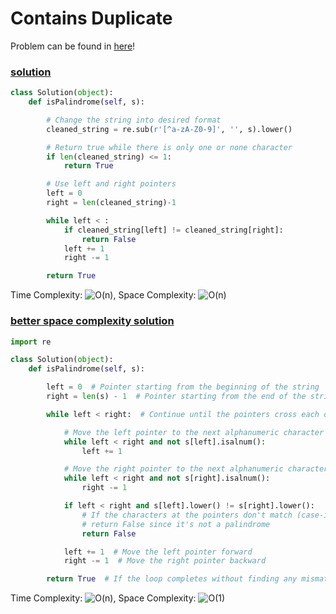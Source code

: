 # Contains Duplicate

Problem can be found in [here](https://leetcode.com/problems/valid-palindrome/)!

### [solution](/String/125-ValidPalindrome/solution.py)

```python
class Solution(object):
    def isPalindrome(self, s):

        # Change the string into desired format
        cleaned_string = re.sub(r'[^a-zA-Z0-9]', '', s).lower()

        # Return true while there is only one or none character
        if len(cleaned_string) <= 1:
            return True

        # Use left and right pointers
        left = 0
        right = len(cleaned_string)-1

        while left < :
            if cleaned_string[left] != cleaned_string[right]:
                return False
            left += 1
            right -= 1

        return True
```

Time Complexity: ![O(n)](<https://latex.codecogs.com/svg.image?\inline&space;O(n)>), Space Complexity: ![O(n)](<https://latex.codecogs.com/svg.image?\inline&space;O(n)>)

### [better space complexity solution](/String/125-ValidPalindrome/betterSolution.py)

```python
import re

class Solution(object):
    def isPalindrome(self, s):

        left = 0  # Pointer starting from the beginning of the string
        right = len(s) - 1  # Pointer starting from the end of the string

        while left < right:  # Continue until the pointers cross each other

            # Move the left pointer to the next alphanumeric character
            while left < right and not s[left].isalnum():
                left += 1

            # Move the right pointer to the next alphanumeric character
            while left < right and not s[right].isalnum():
                right -= 1

            if left < right and s[left].lower() != s[right].lower():
                # If the characters at the pointers don't match (case-insensitive),
                # return False since it's not a palindrome
                return False

            left += 1  # Move the left pointer forward
            right -= 1  # Move the right pointer backward

        return True  # If the loop completes without finding any mismatch, it's a palindrome

```

Time Complexity: ![O(n)](<https://latex.codecogs.com/svg.image?\inline&space;O(n)>), Space Complexity: ![O(1)](<https://latex.codecogs.com/svg.image?\inline&space;O(1)>)